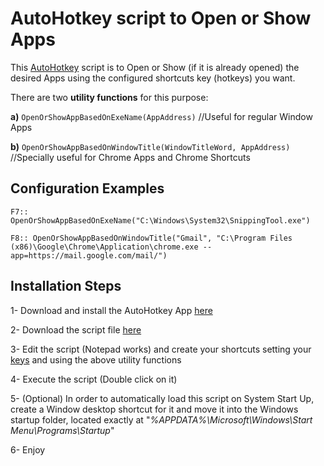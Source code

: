 # AutoHotkey script to Open or Show Apps


This [AutoHotkey](https://www.autohotkey.com/) script is to Open or Show (if it is already opened) the desired Apps using the configured shortcuts key (hotkeys) you want.

There are two **utility functions** for this purpose: 

**a)** `OpenOrShowAppBasedOnExeName(AppAddress)` //Useful for regular Window Apps

**b)** `OpenOrShowAppBasedOnWindowTitle(WindowTitleWord, AppAddress)`  //Specially useful for Chrome Apps and Chrome Shortcuts


## Configuration Examples

`F7:: OpenOrShowAppBasedOnExeName("C:\Windows\System32\SnippingTool.exe")`

`F8:: OpenOrShowAppBasedOnWindowTitle("Gmail", "C:\Program Files (x86)\Google\Chrome\Application\chrome.exe --app=https://mail.google.com/mail/")`



## Installation Steps

1- Download and install the AutoHotkey App [here](https://autohotkey.com/download/ahk-install.exe)

2- Download the script file [here](https://github.com/JuanmaMenendez/AutoHotkey-script-Open-Show-Apps/releases/latest/download/Open-Show-Apps.ahk)

3- Edit the script (Notepad works) and create your shortcuts setting your [keys](https://autohotkey.com/docs/KeyList.htm) and using the above utility functions

4- Execute the script (Double click on it)

5- (Optional) In order to automatically load this script on System Start Up, create a Window desktop shortcut for it and move it into the Windows startup folder, located exactly at "*%APPDATA%\Microsoft\Windows\Start Menu\Programs\Startup*"

6- Enjoy
